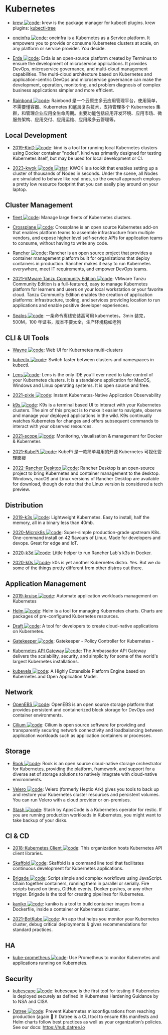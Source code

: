 # Kubernetes

- [krew ![code](https://ng-tech.icu/assets/code.svg)](https://github.com/GoogleContainerTools/krew): krew is the package manager for kubectl plugins. krew plugins: [kubectl-tree](https://github.com/ahmetb/kubectl-tree)

- [oneinfra ![code](https://ng-tech.icu/assets/code.svg)](https://github.com/oneinfra/oneinfra): oneinfra is a Kubernetes as a Service platform. It empowers you to provide or consume Kubernetes clusters at scale, on any platform or service provider. You decide.

- [Erda ![code](https://ng-tech.icu/assets/code.svg)](https://github.com/erda-project/erda): Erda is an open-source platform created by Terminus to ensure the development of microservice applications. It provides DevOps, microservice governance, and multi-cloud management capabilities. The multi-cloud architecture based on Kubernetes and application-centric DevOps and microservice governance can make the development, operation, monitoring, and problem diagnosis of complex business applications simpler and more efficient.

- [Rainbond ![code](https://ng-tech.icu/assets/code.svg)](https://github.com/goodrain/rainbond): Rainbond 是一个云原生多云应用管理平台，使用简单，不需要懂容器、Kubernetes 和底层复杂技术，支持管理多个 Kubernetes 集群，和管理企业应用全生命周期。主要功能包括应用开发环境、应用市场、微服务架构、应用交付、应用运维、应用级多云管理等。

## Local Development

- [2019-KinD ![code](https://ng-tech.icu/assets/code.svg)](https://github.com/kubernetes-sigs/kind/): kind is a tool for running local Kubernetes clusters using Docker container "nodes". kind was primarily designed for testing Kubernetes itself, but may be used for local development or CI.

- [2023-kwok ![code](https://ng-tech.icu/assets/code.svg) ![star](https://img.shields.io/github/stars/kubernetes-sigs/kwok)](https://github.com/kubernetes-sigs/kwok): KWOK is a toolkit that enables setting up a cluster of thousands of Nodes in seconds. Under the scene, all Nodes are simulated to behave like real ones, so the overall approach employs a pretty low resource footprint that you can easily play around on your laptop.

## Cluster Management

- [fleet ![code](https://ng-tech.icu/assets/code.svg)](https://github.com/rancher/fleet): Manage large fleets of Kubernetes clusters.

- [Crossplane ![code](https://ng-tech.icu/assets/code.svg)](https://crossplane.io/): Crossplane is an open source Kubernetes add-on that enables platform teams to assemble infrastructure from multiple vendors, and expose higher level self-service APIs for application teams to consume, without having to write any code.

- [Rancher ![code](https://ng-tech.icu/assets/code.svg)](https://github.com/rancher/rancher): Rancher is an open source project that provides a container management platform built for organizations that deploy containers in production. Rancher makes it easy to run Kubernetes everywhere, meet IT requirements, and empower DevOps teams.

- [2021-VMware Tanzu Community Edition ![code](https://ng-tech.icu/assets/code.svg)](https://github.com/vmware-tanzu/community-edition): VMware Tanzu Community Edition is a full-featured, easy to manage Kubernetes platform for learners and users on your local workstation or your favorite cloud. Tanzu Community Edition enables the creation of application platforms: infrastructure, tooling, and services providing location to run applications and enable positive developer experiences.

- [Sealos ![code](https://ng-tech.icu/assets/code.svg)](https://github.com/fanux/sealos): 一条命令离线安装高可用 kubernetes，3min 装完，500M，100 年证书，版本不要太全，生产环境稳如老狗

## CLI & UI Tools

- [Wayne ![code](https://ng-tech.icu/assets/code.svg)](https://github.com/Qihoo360/wayne): Web UI for Kubernetes multi-clusters

- [kubectx ![code](https://ng-tech.icu/assets/code.svg)](https://github.com/ahmetb/kubectx): Switch faster between clusters and namespaces in kubectl.

- [Lens ![code](https://ng-tech.icu/assets/code.svg)](https://github.com/lensapp/lens): Lens is the only IDE you’ll ever need to take control of your Kubernetes clusters. It is a standalone application for MacOS, Windows and Linux operating systems. It is open source and free.

- [2021-pixie ![code](https://ng-tech.icu/assets/code.svg)](https://github.com/pixie-labs/pixie): Instant Kubernetes-Native Application Observability

- [k9s ![code](https://ng-tech.icu/assets/code.svg)](https://k9scli.io/): K9s is a terminal based UI to interact with your Kubernetes clusters. The aim of this project is to make it easier to navigate, observe and manage your deployed applications in the wild. K9s continually watches Kubernetes for changes and offers subsequent commands to interact with your observed resources.

- [2021-scope ![code](https://ng-tech.icu/assets/code.svg)](https://github.com/weaveworks/scope): Monitoring, visualisation & management for Docker & Kubernetes

- [2021-KubePi ![code](https://ng-tech.icu/assets/code.svg)](https://github.com/KubeOperator/KubePi): KubePi 是一款简单易用的开源 Kubernetes 可视化管理面板

- [2022-Rancher Desktop ![code](https://ng-tech.icu/assets/code.svg)](https://github.com/rancher-sandbox/rancher-desktop/): Rancher Desktop is an open-source project to bring Kubernetes and container management to the desktop. Windows, macOS and Linux versions of Rancher Desktop are available for download, though do note that the Linux version is considered a tech preview.

## Distribution

- [2019-k3s ![code](https://ng-tech.icu/assets/code.svg)](https://github.com/rancher/k3s): Lightweight Kubernetes. Easy to install, half the memory, all in a binary less than 40mb.

- [2020-Microk8s ![code](https://ng-tech.icu/assets/code.svg)](https://microk8s.io/): Super-simple production-grade upstream K8s. One-command install on 42 flavours of Linux. Made for developers and devops. Great for edge and IoT.

- [2020-k3d ![code](https://ng-tech.icu/assets/code.svg)](https://github.com/rancher/k3d/): Little helper to run Rancher Lab's k3s in Docker.

- [2020-k0s ![code](https://ng-tech.icu/assets/code.svg)](https://github.com/k0sproject/k0s): k0s is yet another Kubernetes distro. Yes. But we do some of the things pretty different from other distros out there.

## Application Management

- [2019-kruise ![code](https://ng-tech.icu/assets/code.svg)](https://github.com/openkruise/kruise): Automate application workloads management on Kubernetes

- [Helm ![code](https://ng-tech.icu/assets/code.svg)](https://github.com/kubernetes/helm): Helm is a tool for managing Kubernetes charts. Charts are packages of pre-configured Kubernetes resources.

- [Draft ![code](https://ng-tech.icu/assets/code.svg)](https://github.com/Azure/draft): A tool for developers to create cloud-native applications on Kubernetes.

- [Gatekeeper ![code](https://ng-tech.icu/assets/code.svg)](https://github.com/open-policy-agent/gatekeeper): Gatekeeper - Policy Controller for Kubernetes -

- [Kubernetes API Gateway ![code](https://ng-tech.icu/assets/code.svg)](https://www.getambassador.io/products/edge-stack/api-gateway/): The Ambassador API Gateway delivers the scalability, security, and simplicity for some of the world's largest Kubernetes installations.

- [kubevela ![code](https://ng-tech.icu/assets/code.svg)](https://github.com/oam-dev/kubevela): A Highly Extensible Platform Engine based on Kubernetes and Open Application Model.

## Network

- [OpenEBS ![code](https://ng-tech.icu/assets/code.svg)](https://www.openebs.io/): OpenEBS is an open source storage platform that provides persistent and containerized block storage for DevOps and container environments.

- [Cilium ![code](https://ng-tech.icu/assets/code.svg)](https://github.com/cilium/cilium): Cilium is open source software for providing and transparently securing network connectivity and loadbalancing between application workloads such as application containers or processes.

## Storage

- [Rook ![code](https://ng-tech.icu/assets/code.svg)](https://github.com/rook/rook): Rook is an open source cloud-native storage orchestrator for Kubernetes, providing the platform, framework, and support for a diverse set of storage solutions to natively integrate with cloud-native environments.

- [Velero ![code](https://ng-tech.icu/assets/code.svg)](https://github.com/vmware-tanzu/velero): Velero (formerly Heptio Ark) gives you tools to back up and restore your Kubernetes cluster resources and persistent volumes. You can run Velero with a cloud provider or on-premises.

- [Stash ![code](https://ng-tech.icu/assets/code.svg)](https://github.com/stashed/stash): Stash by AppsCode is a Kubernetes operator for restic. If you are running production workloads in Kubernetes, you might want to take backup of your disks.

## CI & CD

- [2018-Kubernetes Client ![code](https://ng-tech.icu/assets/code.svg)](https://github.com/kubernetes-client): This organization hosts Kubernetes API client libraries.

- [Skaffold ![code](https://ng-tech.icu/assets/code.svg)](https://github.com/GoogleCloudPlatform/skaffold): Skaffold is a command line tool that facilitates continuous development for Kubernetes applications.

- [Brigade ![code](https://ng-tech.icu/assets/code.svg)](https://github.com/Azure/brigade): Script simple and complex workflows using JavaScript. Chain together containers, running them in parallel or serially. Fire scripts based on times, GitHub events, Docker pushes, or any other trigger. Brigade is the tool for creating pipelines for Kubernetes.

- [kaniko ![code](https://ng-tech.icu/assets/code.svg)](https://github.com/GoogleContainerTools/kaniko): kaniko is a tool to build container images from a Dockerfile, inside a container or Kubernetes cluster.

- [2021-BotKube ![code](https://ng-tech.icu/assets/code.svg)](https://github.com/infracloudio/botkube): An app that helps you monitor your Kubernetes cluster, debug critical deployments & gives recommendations for standard practices.

## HA

- [kube-prometheus ![code](https://ng-tech.icu/assets/code.svg)](https://github.com/coreos/kube-prometheus): Use Prometheus to monitor Kubernetes and applications running on Kubernetes.

## Security

- [kubescape ![code](https://ng-tech.icu/assets/code.svg)](https://github.com/armosec/kubescape): kubescape is the first tool for testing if Kubernetes is deployed securely as defined in Kubernetes Hardening Guidance by to NSA and CISA

- [Datree ![code](https://ng-tech.icu/assets/code.svg)](https://github.com/datreeio/datree): Prevent Kubernetes misconfigurations from reaching production (again 😤 )! Datree is a CLI tool to ensure K8s manifests and Helm charts follow best practices as well as your organization’s policies. See our docs: https://hub.datree.io
